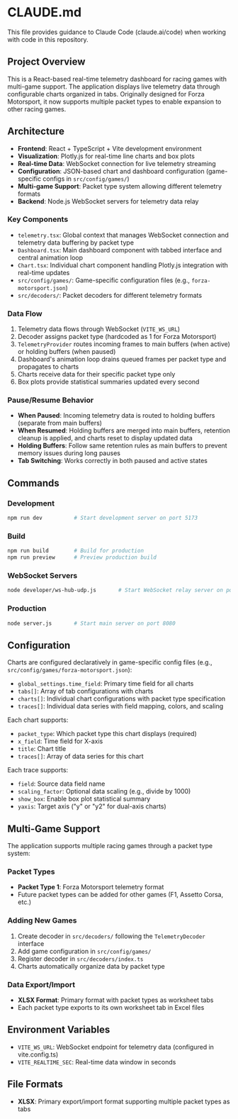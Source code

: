 # CLAUDE.md

This file provides guidance to Claude Code (claude.ai/code) when working with code in this repository.

## Project Overview

This is a React-based real-time telemetry dashboard for racing games with multi-game support. The application displays live telemetry data through configurable charts organized in tabs. Originally designed for Forza Motorsport, it now supports multiple packet types to enable expansion to other racing games.

## Architecture

- **Frontend**: React + TypeScript + Vite development environment
- **Visualization**: Plotly.js for real-time line charts and box plots
- **Real-time Data**: WebSocket connection for live telemetry streaming
- **Configuration**: JSON-based chart and dashboard configuration (game-specific configs in `src/config/games/`)
- **Multi-game Support**: Packet type system allowing different telemetry formats
- **Backend**: Node.js WebSocket servers for telemetry data relay

### Key Components

- `telemetry.tsx`: Global context that manages WebSocket connection and telemetry data buffering by packet type
- `Dashboard.tsx`: Main dashboard component with tabbed interface and central animation loop
- `Chart.tsx`: Individual chart component handling Plotly.js integration with real-time updates
- `src/config/games/`: Game-specific configuration files (e.g., `forza-motorsport.json`)
- `src/decoders/`: Packet decoders for different telemetry formats

### Data Flow

1. Telemetry data flows through WebSocket (`VITE_WS_URL`)
2. Decoder assigns packet type (hardcoded as 1 for Forza Motorsport)
3. `TelemetryProvider` routes incoming frames to main buffers (when active) or holding buffers (when paused)
4. Dashboard's animation loop drains queued frames per packet type and propagates to charts
5. Charts receive data for their specific packet type only
6. Box plots provide statistical summaries updated every second

### Pause/Resume Behavior

- **When Paused**: Incoming telemetry data is routed to holding buffers (separate from main buffers)
- **When Resumed**: Holding buffers are merged into main buffers, retention cleanup is applied, and charts reset to display updated data
- **Holding Buffers**: Follow same retention rules as main buffers to prevent memory issues during long pauses
- **Tab Switching**: Works correctly in both paused and active states

## Commands

### Development
```bash
npm run dev          # Start development server on port 5173
```

### Build
```bash
npm run build        # Build for production
npm run preview      # Preview production build
```

### WebSocket Servers
```bash
node developer/ws-hub-udp.js       # Start WebSocket relay server on port 8765
```

### Production
```bash
node server.js       # Start main server on port 8080
```

## Configuration

Charts are configured declaratively in game-specific config files (e.g., `src/config/games/forza-motorsport.json`):
- `global_settings.time_field`: Primary time field for all charts
- `tabs[]`: Array of tab configurations with charts
- `charts[]`: Individual chart configurations with packet type specification
- `traces[]`: Individual data series with field mapping, colors, and scaling

Each chart supports:
- `packet_type`: Which packet type this chart displays (required)
- `x_field`: Time field for X-axis
- `title`: Chart title
- `traces[]`: Array of data series for this chart

Each trace supports:
- `field`: Source data field name
- `scaling_factor`: Optional data scaling (e.g., divide by 1000)
- `show_box`: Enable box plot statistical summary
- `yaxis`: Target axis ("y" or "y2" for dual-axis charts)

## Multi-Game Support

The application supports multiple racing games through a packet type system:

### Packet Types
- **Packet Type 1**: Forza Motorsport telemetry format
- Future packet types can be added for other games (F1, Assetto Corsa, etc.)

### Adding New Games
1. Create decoder in `src/decoders/` following the `TelemetryDecoder` interface
2. Add game configuration in `src/config/games/`
3. Register decoder in `src/decoders/index.ts`
4. Charts automatically organize data by packet type

### Data Export/Import
- **XLSX Format**: Primary format with packet types as worksheet tabs
- Each packet type exports to its own worksheet tab in Excel files

## Environment Variables

- `VITE_WS_URL`: WebSocket endpoint for telemetry data (configured in vite.config.ts)
- `VITE_REALTIME_SEC`: Real-time data window in seconds

## File Formats

- **XLSX**: Primary export/import format supporting multiple packet types as tabs